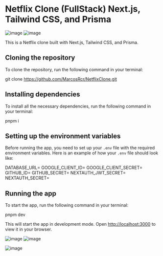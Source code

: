 # Netflix Clone (FullStack) Next.js, Tailwind CSS, and Prisma

![image](https://user-images.githubusercontent.com/104549435/229325976-5e641430-2fee-4446-b258-11b3135ca086.png)
![image](https://user-images.githubusercontent.com/104549435/229326003-b66899d4-3df8-4563-a2d9-ddab42234c52.png)


This is a Netflix clone built with Next.js, Tailwind CSS, and Prisma.

## Cloning the repository

To clone the repository, run the following command in your terminal:


git clone https://github.com/MarcosRcr/NetflixClone.git

## Installing dependencies

To install all the necessary dependencies, run the following command in your terminal:


pnpm i

## Setting up the environment variables

Before running the app, you need to set up your `.env` file with the required environment variables. Here is an example of how your `.env` file should look like:


DATABASE_URL=
GOOGLE_CLIENT_ID=
GOOGLE_CLIENT_SECRET=
GITHUB_ID=
GITHUB_SECRET=
NEXTAUTH_JWT_SECRET=
NEXTAUTH_SECRET=

## Running the app

To start the app, run the following command in your terminal:


pnpm dev

This will start the app in development mode. Open [http://localhost:3000](http://localhost:3000) to view it in your browser.


![image](https://user-images.githubusercontent.com/104549435/229326080-e502e603-2663-467d-ba3b-db197a76d3ee.png)  ![image](https://user-images.githubusercontent.com/104549435/229326188-79b6cb4e-defb-403a-8155-0a9dfc7f4570.png) 

![image](https://user-images.githubusercontent.com/104549435/229326280-325e5bda-4bef-4d28-ae22-47100b9bbf3c.png)



